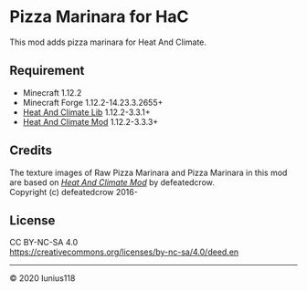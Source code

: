 # Pizza Marinara for HaC

This mod adds pizza marinara for Heat And Climate.

## Requirement

- Minecraft 1.12.2
- Minecraft Forge 1.12.2-14.23.3.2655+
- [Heat And Climate Lib](https://github.com/defeatedcrow/HeatAndClimateLib) 1.12.2-3.3.1+
- [Heat And Climate Mod](https://github.com/defeatedcrow/HeatAndClimateMod) 1.12.2-3.3.3+

## Credits

The texture images of Raw Pizza Marinara and Pizza Marinara in this mod are based on [_Heat And Climate Mod_](https://github.com/defeatedcrow/HeatAndClimateMod) by defeatedcrow.  
Copyright (c) defeatedcrow 2016-

## License

CC BY-NC-SA 4.0  
https://creativecommons.org/licenses/by-nc-sa/4.0/deed.en

----
&copy; 2020 Iunius118
